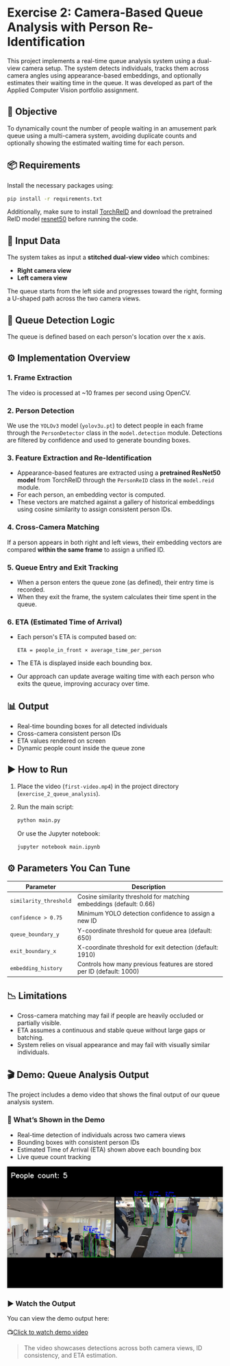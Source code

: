 # Exercise 2: Camera-Based Queue Analysis with Person Re-Identification

This project implements a real-time queue analysis system using a dual-view camera setup. The system detects individuals, tracks them across camera angles using appearance-based embeddings, and optionally estimates their waiting time in the queue. It was developed as part of the Applied Computer Vision portfolio assignment.

## 🎯 Objective

To dynamically count the number of people waiting in an amusement park queue using a multi-camera system, avoiding duplicate counts and optionally showing the estimated waiting time for each person.

## 📦 Requirements

Install the necessary packages using:

```bash
pip install -r requirements.txt
```

Additionally, make sure to install [TorchReID](https://github.com/KaiyangZhou/deep-person-reid) and download the pretrained ReID model [resnet50](https://drive.google.com/file/d/1yiBteqgIZoOeywE8AhGmEQl7FTVwrQmf/view) before running the code.

## 🎥 Input Data

The system takes as input a **stitched dual-view video** which combines:

- **Right camera view**
- **Left camera view**

The queue starts from the left side and progresses toward the right, forming a U-shaped path across the two camera views.

## 📐 Queue Detection Logic

The queue is defined based on each person's location over the x axis.

## ⚙️ Implementation Overview

### 1. Frame Extraction

The video is processed at ~10 frames per second using OpenCV.

### 2. Person Detection

We use the `YOLOv3` model (`yolov3u.pt`) to detect people in each frame through the `PersonDetector` class in the `model.detection` module. Detections are filtered by confidence and used to generate bounding boxes.

### 3. Feature Extraction and Re-Identification

- Appearance-based features are extracted using a **pretrained ResNet50 model** from TorchReID through the `PersonReID` class in the `model.reid` module.
- For each person, an embedding vector is computed.
- These vectors are matched against a gallery of historical embeddings using cosine similarity to assign consistent person IDs.

### 4. Cross-Camera Matching

If a person appears in both right and left views, their embedding vectors are compared **within the same frame** to assign a unified ID.

### 5. Queue Entry and Exit Tracking

- When a person enters the queue zone (as defined), their entry time is recorded.
- When they exit the frame, the system calculates their time spent in the queue.

### 6. ETA (Estimated Time of Arrival)

- Each person's ETA is computed based on:

  ```
  ETA = people_in_front × average_time_per_person
  ```

- The ETA is displayed inside each bounding box.
- Our approach can update average waiting time with each person who exits the queue, improving accuracy over time.

## 📊 Output

- Real-time bounding boxes for all detected individuals
- Cross-camera consistent person IDs
- ETA values rendered on screen
- Dynamic people count inside the queue zone

## ▶️ How to Run

1. Place the video (`first-video.mp4`) in the project directory (`exercise_2_queue_analysis`).

2. Run the main script:

   ```bash
   python main.py
   ```

   Or use the Jupyter notebook:

   ```bash
   jupyter notebook main.ipynb
   ```

## ⚙️ Parameters You Can Tune

| Parameter              | Description                                                           |
| ---------------------- | --------------------------------------------------------------------- |
| `similarity_threshold` | Cosine similarity threshold for matching embeddings (default: 0.66)   |
| `confidence > 0.75`    | Minimum YOLO detection confidence to assign a new ID                  |
| `queue_boundary_y`     | Y-coordinate threshold for queue area (default: 650)                  |
| `exit_boundary_x`      | X-coordinate threshold for exit detection (default: 1910)             |
| `embedding_history`    | Controls how many previous features are stored per ID (default: 1000) |

## 📉 Limitations

- Cross-camera matching may fail if people are heavily occluded or partially visible.
- ETA assumes a continuous and stable queue without large gaps or batching.
- System relies on visual appearance and may fail with visually similar individuals.

## 🎬 Demo: Queue Analysis Output

The project includes a demo video that shows the final output of our queue analysis system.

### 🔹 What’s Shown in the Demo

- Real-time detection of individuals across two camera views
- Bounding boxes with consistent person IDs
- Estimated Time of Arrival (ETA) shown above each bounding box
- Live queue count tracking

![Queue Analysis Example](demo/example.png)

### ▶️ Watch the Output

You can view the demo output here:

📺[Click to watch demo video](https://drive.google.com/file/d/178TXhMfKqrzMf6-Fepgv21G8GMcHcPX0/view)

> The video showcases detections across both camera views, ID consistency, and ETA estimation.
